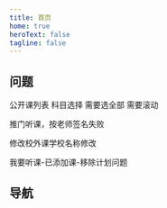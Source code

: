 ```yaml
---
title: 首页
home: true
heroText: false
tagline: false
---
```


## 问题

公开课列表 科目选择 需要选全部 需要滚动

推门听课，按老师签名失败

修改校外课学校名称修改

我要听课-已添加课-移除计划问题

## 导航

<HomeView></HomeView>

<script lang="ts" setup>

import HomeView from '!/components/HomeView.vue'

</script>
